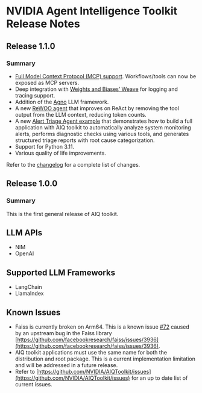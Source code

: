 <!--
SPDX-FileCopyrightText: Copyright (c) 2025, NVIDIA CORPORATION & AFFILIATES. All rights reserved.
SPDX-License-Identifier: Apache-2.0

Licensed under the Apache License, Version 2.0 (the "License");
you may not use this file except in compliance with the License.
You may obtain a copy of the License at

http://www.apache.org/licenses/LICENSE-2.0

Unless required by applicable law or agreed to in writing, software
distributed under the License is distributed on an "AS IS" BASIS,
WITHOUT WARRANTIES OR CONDITIONS OF ANY KIND, either express or implied.
See the License for the specific language governing permissions and
limitations under the License.
-->

# NVIDIA Agent Intelligence Toolkit Release Notes

## Release 1.1.0
### Summary
* [Full Model Context Protocol (MCP) support](https://github.com/NVIDIA/AIQToolkit/blob/v1.1.0/docs/source/workflows/mcp/index.md). Workflows/tools can now be exposed as MCP servers.
* Deep integration with [Weights and Biases’ Weave](https://github.com/NVIDIA/AIQToolkit/blob/v1.1.0/docs/source/workflows/observe/observe-workflow-with-weave.md) for logging and tracing support.
* Addition of the [Agno](https://github.com/NVIDIA/AIQToolkit/blob/v1.1.0/examples/agno_personal_finance/README.md) LLM framework.
* A new [ReWOO agent](https://github.com/NVIDIA/AIQToolkit/blob/v1.1.0/examples/agents/rewoo/README.md) that improves on ReAct by removing the tool output from the LLM context, reducing token counts.
* A new [Alert Triage Agent example](https://github.com/NVIDIA/AIQToolkit/blob/v1.1.0/examples/alert_triage_agent/README.md) that demonstrates how to build a full application with AIQ toolkit to automatically analyze system monitoring alerts, performs diagnostic checks using various tools, and generates structured triage reports with root cause categorization.
* Support for Python 3.11.
* Various quality of life improvements.

Refer to the [changelog](https://github.com/NVIDIA/AIQToolkit/blob/v1.1.0/CHANGELOG.md) for a complete list of changes.

## Release 1.0.0
### Summary
This is the first general release of AIQ toolkit.

## LLM APIs
- NIM
- OpenAI

## Supported LLM Frameworks
- LangChain
- LlamaIndex

## Known Issues
- Faiss is currently broken on Arm64. This is a known issue [#72](https://github.com/NVIDIA/AIQToolkit/issues/72) caused by an upstream bug in the Faiss library [https://github.com/facebookresearch/faiss/issues/3936](https://github.com/facebookresearch/faiss/issues/3936).
- AIQ toolkit applications must use the same name for both the distribution and root package. This is a current implementation limitation and will be addressed in a future release.
- Refer to [https://github.com/NVIDIA/AIQToolkit/issues](https://github.com/NVIDIA/AIQToolkit/issues) for an up to date list of current issues.
